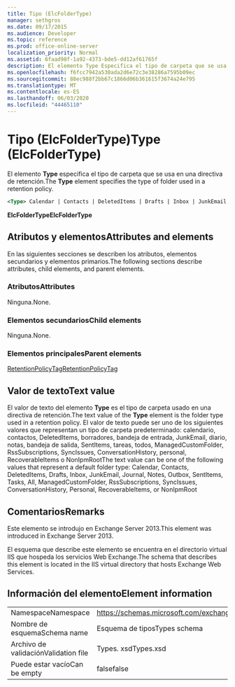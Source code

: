 ```yaml
---
title: Tipo (ElcFolderType)
manager: sethgros
ms.date: 09/17/2015
ms.audience: Developer
ms.topic: reference
ms.prod: office-online-server
localization_priority: Normal
ms.assetid: 6faad98f-1a92-4373-bde5-dd12af61765f
description: El elemento Type Especifica el tipo de carpeta que se usa en una directiva de retención.
ms.openlocfilehash: f6fcc7942a530ada2d6e72c3e38286a7595b09ec
ms.sourcegitcommit: 88ec988f2bb67c1866d06b361615f3674a24e795
ms.translationtype: MT
ms.contentlocale: es-ES
ms.lasthandoff: 06/03/2020
ms.locfileid: "44465110"
---
```

# <a name="type-elcfoldertype"></a><span data-ttu-id="e0ee7-103">Tipo (ElcFolderType)</span><span class="sxs-lookup"><span data-stu-id="e0ee7-103">Type (ElcFolderType)</span></span>

<span data-ttu-id="e0ee7-104">El elemento **Type** especifica el tipo de carpeta que se usa en una directiva de retención.</span><span class="sxs-lookup"><span data-stu-id="e0ee7-104">The **Type** element specifies the type of folder used in a retention policy.</span></span> 
  
```XML
<Type> Calendar | Contacts | DeletedItems | Drafts | Inbox | JunkEmail | Journal | Notes | Outbox | SentItems | Tasks | All | ManagedCustomFolder | RssSubscriptions | SyncIssues | ConversationHistory | Personal | RecoverableItems | NonIpmRoot <Type>
```

 <span data-ttu-id="e0ee7-105">**ElcFolderType**</span><span class="sxs-lookup"><span data-stu-id="e0ee7-105">**ElcFolderType**</span></span>
## <a name="attributes-and-elements"></a><span data-ttu-id="e0ee7-106">Atributos y elementos</span><span class="sxs-lookup"><span data-stu-id="e0ee7-106">Attributes and elements</span></span>

<span data-ttu-id="e0ee7-107">En las siguientes secciones se describen los atributos, elementos secundarios y elementos primarios.</span><span class="sxs-lookup"><span data-stu-id="e0ee7-107">The following sections describe attributes, child elements, and parent elements.</span></span>
  
### <a name="attributes"></a><span data-ttu-id="e0ee7-108">Atributos</span><span class="sxs-lookup"><span data-stu-id="e0ee7-108">Attributes</span></span>

<span data-ttu-id="e0ee7-109">Ninguna.</span><span class="sxs-lookup"><span data-stu-id="e0ee7-109">None.</span></span>
  
### <a name="child-elements"></a><span data-ttu-id="e0ee7-110">Elementos secundarios</span><span class="sxs-lookup"><span data-stu-id="e0ee7-110">Child elements</span></span>

<span data-ttu-id="e0ee7-111">Ninguna.</span><span class="sxs-lookup"><span data-stu-id="e0ee7-111">None.</span></span>
  
### <a name="parent-elements"></a><span data-ttu-id="e0ee7-112">Elementos principales</span><span class="sxs-lookup"><span data-stu-id="e0ee7-112">Parent elements</span></span>

[<span data-ttu-id="e0ee7-113">RetentionPolicyTag</span><span class="sxs-lookup"><span data-stu-id="e0ee7-113">RetentionPolicyTag</span></span>](retentionpolicytag.md)
  
## <a name="text-value"></a><span data-ttu-id="e0ee7-114">Valor de texto</span><span class="sxs-lookup"><span data-stu-id="e0ee7-114">Text value</span></span>

<span data-ttu-id="e0ee7-115">El valor de texto del elemento **Type** es el tipo de carpeta usado en una directiva de retención.</span><span class="sxs-lookup"><span data-stu-id="e0ee7-115">The text value of the **Type** element is the folder type used in a retention policy.</span></span> <span data-ttu-id="e0ee7-116">El valor de texto puede ser uno de los siguientes valores que representan un tipo de carpeta predeterminado: calendario, contactos, DeletedItems, borradores, bandeja de entrada, JunkEmail, diario, notas, bandeja de salida, SentItems, tareas, todos, ManagedCustomFolder, RssSubscriptions, SyncIssues, ConversationHistory, personal, RecoverableItems o NonIpmRoot</span><span class="sxs-lookup"><span data-stu-id="e0ee7-116">The text value can be one of the following values that represent a default folder type: Calendar, Contacts, DeletedItems, Drafts, Inbox, JunkEmail, Journal, Notes, Outbox, SentItems, Tasks, All, ManagedCustomFolder, RssSubscriptions, SyncIssues, ConversationHistory, Personal, RecoverableItems, or NonIpmRoot</span></span> 
  
## <a name="remarks"></a><span data-ttu-id="e0ee7-117">Comentarios</span><span class="sxs-lookup"><span data-stu-id="e0ee7-117">Remarks</span></span>

<span data-ttu-id="e0ee7-118">Este elemento se introdujo en Exchange Server 2013.</span><span class="sxs-lookup"><span data-stu-id="e0ee7-118">This element was introduced in Exchange Server 2013.</span></span>
  
<span data-ttu-id="e0ee7-119">El esquema que describe este elemento se encuentra en el directorio virtual IIS que hospeda los servicios Web Exchange.</span><span class="sxs-lookup"><span data-stu-id="e0ee7-119">The schema that describes this element is located in the IIS virtual directory that hosts Exchange Web Services.</span></span>
  
## <a name="element-information"></a><span data-ttu-id="e0ee7-120">Información del elemento</span><span class="sxs-lookup"><span data-stu-id="e0ee7-120">Element information</span></span>

|||
|:-----|:-----|
|<span data-ttu-id="e0ee7-121">Namespace</span><span class="sxs-lookup"><span data-stu-id="e0ee7-121">Namespace</span></span>  <br/> |https://schemas.microsoft.com/exchange/services/2006/types  <br/> |
|<span data-ttu-id="e0ee7-122">Nombre de esquema</span><span class="sxs-lookup"><span data-stu-id="e0ee7-122">Schema name</span></span>  <br/> |<span data-ttu-id="e0ee7-123">Esquema de tipos</span><span class="sxs-lookup"><span data-stu-id="e0ee7-123">Types schema</span></span>  <br/> |
|<span data-ttu-id="e0ee7-124">Archivo de validación</span><span class="sxs-lookup"><span data-stu-id="e0ee7-124">Validation file</span></span>  <br/> |<span data-ttu-id="e0ee7-125">Types. xsd</span><span class="sxs-lookup"><span data-stu-id="e0ee7-125">Types.xsd</span></span>  <br/> |
|<span data-ttu-id="e0ee7-126">Puede estar vacío</span><span class="sxs-lookup"><span data-stu-id="e0ee7-126">Can be empty</span></span>  <br/> |<span data-ttu-id="e0ee7-127">false</span><span class="sxs-lookup"><span data-stu-id="e0ee7-127">false</span></span>  <br/> |
   

